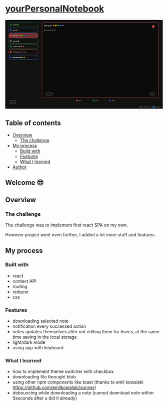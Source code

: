 # [yourPersonalNotebook](https://xmavv-notebook.netlify.app/)

![Design preview for the Time tracking dashboard coding challenge](./public/Screenshot_4.png)

## Table of contents

- [Overview](#overview)
    - [The challenge](#the-challenge)
- [My process](#my-process)
    - [Build with](#built-with)
    - [Features](#features)
    - [What I learned](#what-i-learned)
- [Author](#author)

## Welcome 😎

## Overview

### The challenge

The challenge was to implement first react SPA on my own.

However project went even further, I added a lot more stuff and features.

## My process

### Built with

- react
- context API
- routing
- reducer
- css

### Features

- downloading selected note
- notification every successed action
- notes updates themselves after not editing them for 5secs, at the same time saving in the local storage
- light/dark mode
- using app with keyboard

### What I learned

- how to implement theme switcher with checkbox
- downloading file throught blob
- using other npm components like toast (thanks to emil kowalski https://github.com/emilkowalski/sonner)
- debouncing while downloading a note (cannot download note within 5seconds after u did it already)
